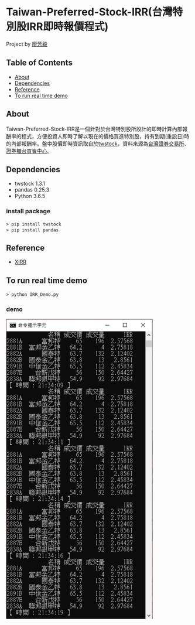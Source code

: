 # Taiwan-Preferred-Stock-IRR(台灣特別股IRR即時報價程式)
Project by [廖芳毅](https://github.com/gontue5959)

## Table of Contents
+ [About](#about)
+ [Dependencies](#dependencies)
+ [Reference](#reference)
+ [To run real time demo](#to-run-real-time-demo)

## About
Taiwan-Preferred-Stock-IRR是一個針對於台灣特別股所設計的即時計算內部報酬率的程式，方便投資人即時了解以現在的價格買進特別股，持有到期(重設日)時的內部報酬率。盤中股價即時資訊取自於[twstock](https://github.com/mlouielu/twstock)，資料來源為[台灣證券交易所](https://www.twse.com.tw/zh/)、[證券櫃台買賣中心](https://www.tpex.org.tw/web/index.php?l=zh-tw)。

## Dependencies
* twstock 1.3.1
* pandas 0.25.3
* Python 3.6.5
### install package
```
> pip install twstock
> pip install pandas
```

## Reference
* [XIRR](https://github.com/dkensinger/python/blob/master/XIRR.py)

## To run real time demo
```
> python IRR_Demo.py
```
### demo
<img src="https://github.com/gontue5959/Preferred-Stock-IRR/blob/master/Demo/demo.png" width="400"> 
